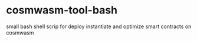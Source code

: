 # cosmwasm-tool-bash
small bash shell scrip for deploy instantiate and optimize smart contracts on cosmwasm
